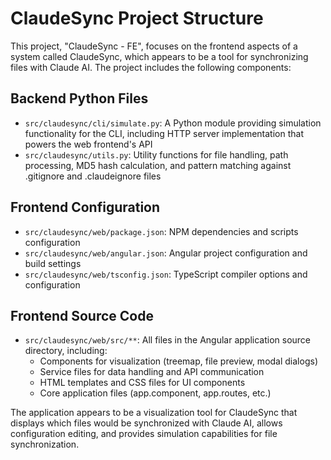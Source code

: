# ClaudeSync Project Structure

This project, "ClaudeSync - FE", focuses on the frontend aspects of a system called ClaudeSync, which appears to be a tool for synchronizing files with Claude AI. The project includes the following components:

## Backend Python Files
- `src/claudesync/cli/simulate.py`: A Python module providing simulation functionality for the CLI, including HTTP server implementation that powers the web frontend's API
- `src/claudesync/utils.py`: Utility functions for file handling, path processing, MD5 hash calculation, and pattern matching against .gitignore and .claudeignore files

## Frontend Configuration
- `src/claudesync/web/package.json`: NPM dependencies and scripts configuration
- `src/claudesync/web/angular.json`: Angular project configuration and build settings
- `src/claudesync/web/tsconfig.json`: TypeScript compiler options and configuration

## Frontend Source Code
- `src/claudesync/web/src/**`: All files in the Angular application source directory, including:
  - Components for visualization (treemap, file preview, modal dialogs)
  - Service files for data handling and API communication
  - HTML templates and CSS files for UI components
  - Core application files (app.component, app.routes, etc.)

The application appears to be a visualization tool for ClaudeSync that displays which files would be synchronized with Claude AI, allows configuration editing, and provides simulation capabilities for file synchronization.